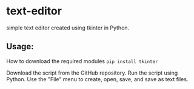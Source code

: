 # text-editor
simple text editor created using tkinter in Python.

## Usage:
How to download the required modules
```pip install tkinter```

Download the script from the GitHub repository.
Run the script using Python.
Use the "File" menu to create, open, save, and save as text files.
